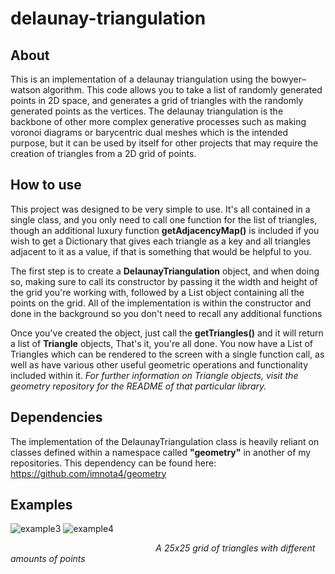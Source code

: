 # delaunay-triangulation
## About
This is an implementation of a delaunay triangulation using the bowyer–watson algorithm. This code allows you to take a list of randomly generated points in 2D space, and generates a grid of triangles with the randomly generated points as the vertices. The delaunay triangulation is the backbone of other more complex generative processes such as making voronoi diagrams or barycentric dual meshes which is the intended purpose, but it can be used by itself for other projects that may require the creation of triangles from a 2D grid of points. 

## How to use
This project was designed to be very simple to use. It's all contained in a single class, and you only need to call one function for the list of triangles, though an additional luxury function **getAdjacencyMap()** is included if you wish to get a Dictionary that gives each triangle as a key and all triangles adjacent to it as a value, if that is something that would be helpful to you.

The first step is to create a **DelaunayTriangulation** object, and when doing so, making sure to call its constructor by passing it the width and height of the grid you're working with, followed by a List object containing all the points on the grid. All of the implementation is within the constructor and done in the background so you don't need to recall any additional functions

Once you've created the object, just call the **getTriangles()** and it will return a list of **Triangle** objects, That's it, you're all done. You now have a List of Triangles which can be rendered to the screen with a single function call, as well as have various other useful geometric operations and functionality included within it. 
*For further information on Triangle objects, visit the geometry repository for the README of that particular library.*

## Dependencies
The implementation of the DelaunayTriangulation class is heavily reliant on classes defined within a namespace called **"geometry"** in another of my repositories. This dependency can be found here: https://github.com/imnota4/geometry

## Examples

![example3](https://github.com/imnota4/delaunay-triangulation/assets/4397050/a6f88951-d313-4700-8d9e-09c57659f14b)
![example4](https://github.com/imnota4/delaunay-triangulation/assets/4397050/e0333855-b7bc-48c7-9496-0bb70f365378)

$~~~~~~~~~~~~~~~~~~~~~~~~~~~~~~~~~~~~~~~~~~~~~~~~~~~~~~~~~~~$*A 25x25 grid of triangles with different amounts of points* $~~~~~~~~$

